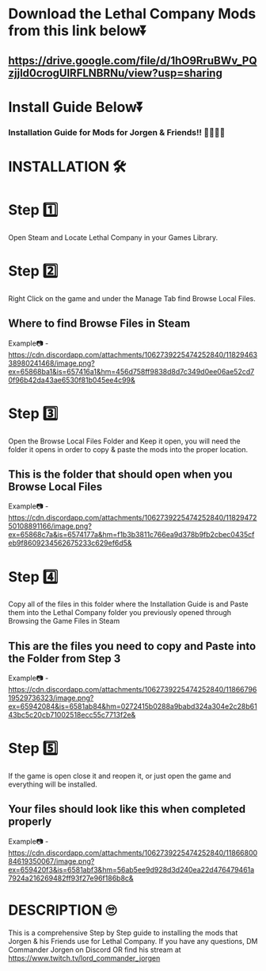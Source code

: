 # Download the Lethal Company Mods from this link below⏬ 

## https://drive.google.com/file/d/1hO9RruBWv_PQzjjld0crogUlRFLNBRNu/view?usp=sharing

# Install Guide Below⏬
 ### Installation Guide for Mods for Jorgen & Friends!! 👨‍💻👩‍💻 ###

# INSTALLATION 🛠 #
# Step 1️⃣
Open Steam and Locate Lethal Company in your Games Library. 


# Step 2️⃣
Right Click on the game and under the Manage Tab find Browse Local Files. 

## Where to find Browse Files in Steam
Example📷 - https://cdn.discordapp.com/attachments/1062739225474252840/1182946338980241468/image.png?ex=65868ba1&is=657416a1&hm=456d758ff9838d8d7c349d0ee06ae52cd70f96b42da43ae6530f81b045ee4c99&

# Step 3️⃣
Open the Browse Local Files Folder and Keep it open, you will need the folder it opens in order to copy & paste the mods into the proper location. 

## This is the folder that should open when you Browse Local Files
Example📷 - https://cdn.discordapp.com/attachments/1062739225474252840/1182947250108891166/image.png?ex=65868c7a&is=6574177a&hm=f1b3b3811c766ea9d378b9fb2cbec0435cfeb9f8609234562675233c629ef6d5&

# Step 4️⃣
Copy all of the files in this folder where the Installation Guide is and Paste them into the Lethal Company folder you previously opened through Browsing the Game Files in Steam

## This are the files you need to copy and Paste into the Folder from Step 3
Example📷 - https://cdn.discordapp.com/attachments/1062739225474252840/1186679619529736323/image.png?ex=65942084&is=6581ab84&hm=0272415b0288a9babd324a304e2c28b6143bc5c20cb71002518ecc55c7713f2e&

# Step 5️⃣
If the game is open close it and reopen it, or just open the game and everything will be installed.

## Your files should look like this when completed properly
Example📷 - https://cdn.discordapp.com/attachments/1062739225474252840/1186680084619350067/image.png?ex=659420f3&is=6581abf3&hm=56ab5ee9d928d3d240ea22d476479461a7924a216269482ff93f27e96f186b8c&



# DESCRIPTION 🙄
This is a comprehensive Step by Step guide to installing the mods that Jorgen & his Friends use for Lethal Company. If you have any questions, DM Commander Jorgen on Discord OR find his stream at https://www.twitch.tv/lord_commander_jorgen
